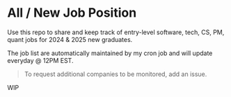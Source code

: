 # All / New Job Position
Use this repo to share and keep track of entry-level software, tech, CS, PM, quant jobs for 2024 & 2025 new graduates.

The job list are automatically maintained by my cron job and will update everyday @ 12PM EST.

> To request additional companies to be monitored, add an issue.

WIP
